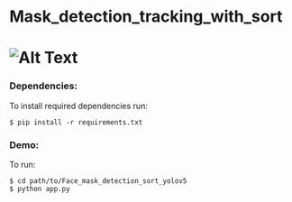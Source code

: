 Mask_detection_tracking_with_sort
===========================================
![Alt Text](https://media.giphy.com/media/vFKqnCdLPNOKc/giphy.gif)
===========================================
### Dependencies:

To install required dependencies run:
```
$ pip install -r requirements.txt
```

### Demo:

To run:

```
$ cd path/to/Face_mask_detection_sort_yolov5
$ python app.py
```
